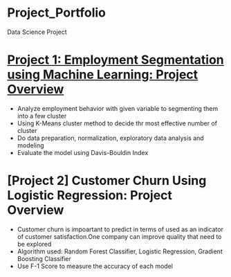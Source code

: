 # Project_Portfolio
Data Science Project 

# [Project 1: Employment Segmentation using Machine Learning: Project Overview](https://github.com/novitayldbrs/clusteringemployee)
* Analyze employment behavior with given variable to segmenting them into a few cluster 
* Using K-Means cluster method to decide thr most effective number of cluster 
* Do data preparation, normalization, exploratory data analysis and modeling
* Evaluate the model using Davis-Bouldin Index

# [Project 2] Customer Churn Using Logistic Regression: Project Overview
* Customer churn is impoartant to predict in terms of used as an indicator of customer satisfaction.One company can improve quality that need to be explored
* Algorithm used: Random Forest Classifier, Logistic Regression, Gradient Boosting Classifier
* Use F-1 Score to measure the accuracy of each model
